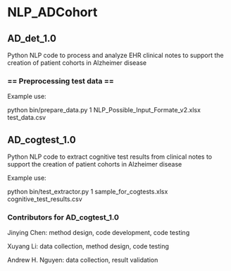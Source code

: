 # NLP_ADCohort 

## AD_det_1.0
Python NLP code to process and analyze EHR clinical notes to support the creation of patient cohorts in Alzheimer disease

### == Preprocessing test data ==

Example use: 

python bin/prepare_data.py 1  NLP_Possible_Input_Formate_v2.xlsx test_data.csv

## AD_cogtest_1.0
Python NLP code to extract cognitive test results from clinical notes to support the creation of patient cohorts in Alzheimer disease

Example use:

python bin/test_extractor.py 1  sample_for_cogtests.xlsx cognitive_test_results.csv

### Contributors for AD_cogtest_1.0
Jinying Chen: method design, code development, code testing

Xuyang Li: data collection, method design, code testing

Andrew H. Nguyen: data collection, result validation


